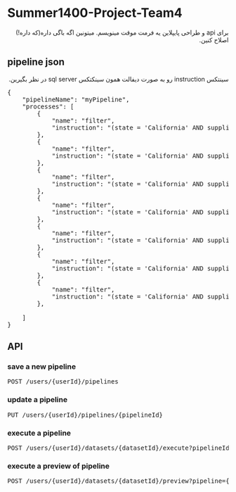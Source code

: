 # Summer1400-Project-Team4
<div dir="rtl">
برای api و طراحی پایپلاین یه فرمت موقت مینویسم. میتونین اگه باگی داره(که داره!) اصلاح کنین.
</div>


## pipeline json
<div dir="rtl">
سینتکس instruction رو به صورت دیفالت همون سینکتکس sql server در نظر بگیرین.
</div>

<pre>
{
    "pipelineName": "myPipeline",
    "processes": [
        {
            "name": "filter",
            "instruction": "(state = 'California' AND supplier_id <> 900) OR (supplier_id = 100)"
        },
        {
            "name": "filter",
            "instruction": "(state = 'California' AND supplier_id <> 900) OR (supplier_id = 100)"
        },
        {
            "name": "filter",
            "instruction": "(state = 'California' AND supplier_id <> 900) OR (supplier_id = 100)"
        },
        {
            "name": "filter",
            "instruction": "(state = 'California' AND supplier_id <> 900) OR (supplier_id = 100)"
        },
        {
            "name": "filter",
            "instruction": "(state = 'California' AND supplier_id <> 900) OR (supplier_id = 100)"
        },
        {
            "name": "filter",
            "instruction": "(state = 'California' AND supplier_id <> 900) OR (supplier_id = 100)"
        },
        {
            "name": "filter",
            "instruction": "(state = 'California' AND supplier_id <> 900) OR (supplier_id = 100)"
        },
        
    ]
}
</pre>


## API

### save a new pipeline

<pre>
POST /users/{userId}/pipelines
</pre>

### update a pipeline

<pre>
PUT /users/{userId}/pipelines/{pipelineId}
</pre>

### execute a pipeline

<pre>
POST /users/{userId}/datasets/{datasetId}/execute?pipelineId={pipelineId}&destination={datasetId}
</pre>

### execute a preview of pipeline

<pre>
POST /users/{userId}/datasets/{datasetId}/preview?pipeline={pipeline}
</pre>

